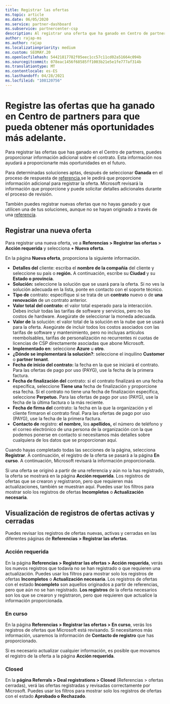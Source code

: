 ```yaml
---
title: Registrar las ofertas
ms.topic: article
ms.date: 06/05/2020
ms.service: partner-dashboard
ms.subservice: partnercenter-csp
description: Al registrar una oferta que ha ganado en Centro de partners, ayuda a Microsoft a proporcionarle más oportunidades en el futuro.
author: rajap-ms
ms.author: rajap
ms.localizationpriority: medium
ms.custom: SEOMAY.20
ms.openlocfilehash: 54421817782f05eec1cc57c11cd02a51664c094b
ms.sourcegitcommit: 078eac1456f68585ff1003b21e5e1fe777af314b
ms.translationtype: MT
ms.contentlocale: es-ES
ms.lasthandoff: 04/28/2021
ms.locfileid: "108120756"
---
```

# <a name="register-deals-youve-won-in-partner-center-so-you-can-get-more-opportunities-later"></a>Registre las ofertas que ha ganado en Centro de partners para que pueda obtener más oportunidades más adelante.

Para registrar las ofertas que has ganado en el Centro de partners, puedes proporcionar información adicional sobre el contrato. Esta información nos ayudará a proporcionarte más oportunidades en el futuro.

Para determinadas soluciones aptas, después de seleccionar **Ganada** en el proceso de respuesta de [referencia,](manage-leads.md)se le pedirá que proporcione información adicional para registrar la oferta. Microsoft revisará la información que proporcione y puede solicitar detalles adicionales durante el proceso de revisión.

También puedes registrar nuevas ofertas que no hayas ganado y que utilicen una de tus soluciones, aunque no se hayan originado a través de una [referencia](referrals.md). 

## <a name="register-a-new-deal"></a>Registrar una nueva oferta

Para registrar una nueva oferta, ve a **Referencias > Registrar las ofertas > Acción requerida** y selecciona **+ Nueva oferta**.

En la página **Nueva oferta**, proporciona la siguiente información.

- **Detalles del** cliente: escriba el **nombre de la compañía** del cliente y seleccione su país o **región.** A continuación, escribe su **Ciudad** y su **Estado o provincia**.
- **Solución:** seleccione la solución que se usará para la oferta. Si no ves la solución adecuada en la lista, ponte en contacto con el soporte técnico.
- **Tipo de** contrato: especifique si se trata de un **contrato** nuevo o de **una renovación** de un contrato anterior.
- **Valor total del contrato:** el valor total esperado para la interacción. Debes incluir todas las tarifas de software y servicios, pero no los costos de hardware. Asegúrate de seleccionar la moneda adecuada.
- **Valor de** la solución: el valor total de la solución en la nube que se usará para la oferta. Asegúrate de incluir todos los costos asociados con las tarifas de software y mantenimiento, pero no incluyas artículos reembolsables, tarifas de personalización no recurrentes ni cuotas de licencias de CSP directamente asociadas que abone Microsoft.
- **Implementado en**: seleccione **Azure** u **otro**.
- **¿Dónde se implementará la solución?**: seleccione el inquilino **Customer** o **partner tenant**.
- **Fecha de inicio del contrato:** la fecha en la que se iniciará el contrato. Para las ofertas de pago por uso (PAYG), use la fecha de la primera factura.
- **Fecha de finalización del** contrato: si el contrato finalizará en una fecha específica, seleccione **Tiene una** fecha de finalización y proporcione esa fecha. Si el contrato no tiene una fecha de finalización específica, seleccione **Perpetuo.** Para las ofertas de pago por uso (PAYG), use la fecha de la última factura o la más reciente.
- **Fecha de firma del** contrato: la fecha en la que la organización y el cliente firmaron el contrato final. Para las ofertas de pago por uso (PAYG), use la fecha de la primera factura.
- **Contacto de** registro: **el** **nombre,** los  **apellidos,** el número de teléfono y el correo electrónico de una persona de la organización con la que podemos ponerse en contacto si necesitamos más detalles sobre cualquiera de los datos que se proporcionan aquí.

Cuando hayas completado todas las secciones de la página, selecciona **Registrar**. A continuación, el registro de la oferta se pasará a la página **En curso**. A continuación, Microsoft revisará la información proporcionada.

Si una oferta se originó a partir de una referencia y aún no la has registrado, la oferta se mostrará en la página **Acción requerida**. Los registros de ofertas que se crearon y registraron, pero que requieren más actualizaciones, también se muestran aquí. Puedes usar los filtros para mostrar solo los registros de ofertas **Incompletos** o **Actualización necesaria**.

## <a name="viewing-active-and-closed-deal-registrations"></a>Visualización de registros de ofertas activas y cerradas

Puedes revisar los registros de ofertas nuevas, activas y cerradas en las diferentes páginas de **Referencias > Registrar las ofertas**.

### <a name="action-required"></a>Acción requerida

En la página **Referencias > Registrar las ofertas > Acción requerida**, verás los nuevos registros que todavía no se han registrado o que requieren una actualización. Puedes usar los filtros para mostrar solo los registros de ofertas **Incompletos** o **Actualización necesaria**. Los registros de ofertas con el estado **Incompleto** son aquellos originados a partir de referencias, pero que aún no se han registrado. **Los registros** de la oferta necesarios son los que se crearon y registraron, pero que requieren que actualice la información proporcionada.

### <a name="in-progress"></a>En curso

En la página **Referencias > Registrar las ofertas > En curso**, verás los registros de ofertas que Microsoft está revisando. Si necesitamos más información, usaremos la información de **Contacto de registro** que has proporcionado.

Si es necesario actualizar cualquier información, es posible que movamos el registro de la oferta a la página **Acción requerida**.

### <a name="closed"></a>Closed

En la **página Referrals > Deal registrations > Closed** (Referencias > ofertas cerradas), verá las ofertas registradas y revisadas correctamente por Microsoft. Puedes usar los filtros para mostrar solo los registros de ofertas con el estado **Aprobado **o** Rechazado**.
